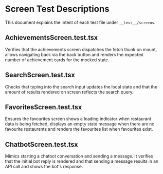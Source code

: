 # Screen Test Descriptions

This document explains the intent of each test file under `__test__/screens`.

## AchievementsScreen.test.tsx
Verifies that the achievements screen dispatches the fetch thunk on mount, allows navigating back via the back button and renders the expected number of achievement cards for the mocked state.

## SearchScreen.test.tsx
Checks that typing into the search input updates the local state and that the amount of results rendered on screen reflects the search query.

## FavoritesScreen.test.tsx
Ensures the favourites screen shows a loading indicator when restaurant data is being fetched, displays an empty state message when there are no favourite restaurants and renders the favourites list when favourites exist.

## ChatbotScreen.test.tsx
Mimics starting a chatbot conversation and sending a message. It verifies that the initial bot reply is rendered and that sending a message results in an API call and shows the bot\'s response.
